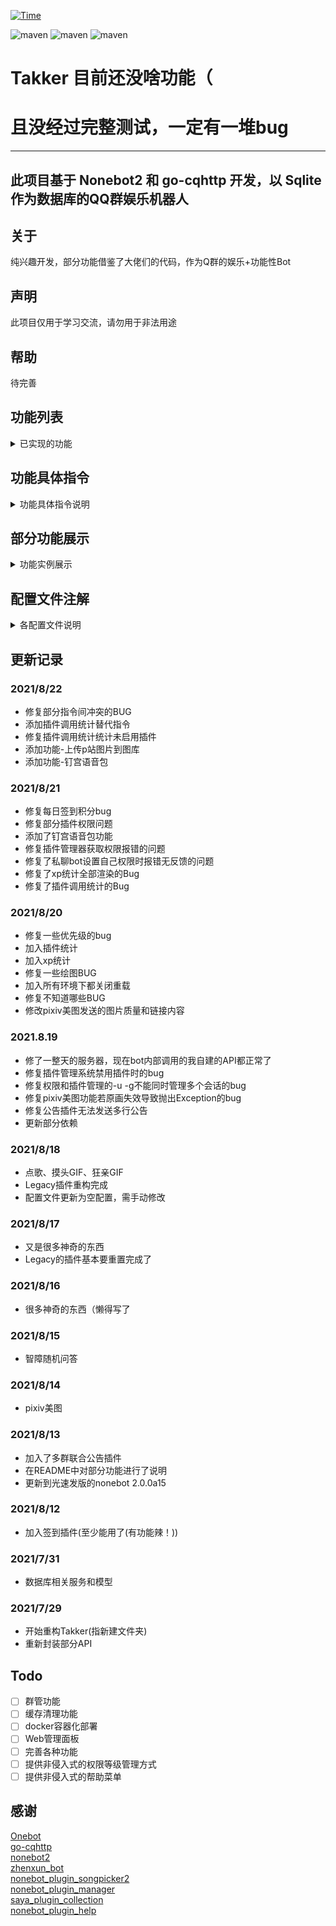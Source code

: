 [![Time](https://wakatime.com/badge/github/FYWinds/takker.svg)](https://wakatime.com/badge/github/FYWinds/takker)

![maven](https://img.shields.io/badge/python-3.9%2B-green)
![maven](https://img.shields.io/badge/nonebot-2.0.0a15-mint)
![maven](https://img.shields.io/badge/go--cqhttp-1.0.0--beta6-lime)

# Takker 目前还没啥功能（
# 且没经过完整测试，一定有一堆bug
****
## 此项目基于 Nonebot2 和 go-cqhttp 开发，以 Sqlite 作为数据库的QQ群娱乐机器人

## 关于
纯兴趣开发，部分功能借鉴了大佬们的代码，作为Q群的娱乐+功能性Bot

## 声明
此项目仅用于学习交流，请勿用于非法用途

## 帮助
待完善


## 功能列表
<details>
<summary>已实现的功能</summary>

### 已实现的常用功能
- [x] 每日一签
- [x] pixiv美图/色图 (常用(大嘘
- [x] 缩写查询
- [x] 群内消息总结（每月/每年）
- [x] 一言
- [x] 插件调用统计
- [x] xp统计
- [x] 傲娇钉宫语音包
- [x] pixiv图片上传

### 已实现的管理员功能
- [x] 95%的插件功能开关 (基于[nonebot_plugin_manager](https://github.com/Jigsaw111/nonebot_plugin_manager)插件修改)

### 已实现的超级用户功能
- [x] 添加/删除管理（实际上就是设置用户权限）
- [x] 修改群权限
- [x] 多群公告
  
#### 超级用户的被动技能
- [x] 好友请求转发给主人处理
- [x] 超级用户发送多群联合公告后通知主人
- [x] pixiv图片上传由主人审核级别

### 已实现的被动技能
- [x] 被超级用户拉入群聊自动通过
- [x] 复读
- [x] 问（智障回复）

### 已实现的隐藏技能！
- [x] 检测恶意触发命令（将被次高权限ban掉5分钟，只有最高权限(9&10级)可以进行unban）
- [x] 群权限系统
  </details>

## 功能具体指令
<details>
<summary>功能具体指令说明</summary>

### 常用功能
参数范例: [必填参数] <可选参数>

功能         | 指令              | 说明                                                                                         | 权限
|:----------:|:-----------------|:--------------------------------------------------------------------------------------------|:--:|
|每日一签     | 签到/luck/抽签/运势| 发送后返回一张图片，包含随机acg美图、日期、今日运势                                                 | 1  |
|权限系统     | perm get</br>perm set [权限等级]| 获取当前对话的权限等级</br>设置当前会话的权限等级                                     | >权限等级|
|pixiv美图/色图| pix <关键词> <-l NSFW等级> | 获得一张pixiv的美图、图片信息和图片的高清链接！                                           | 6  |
| 问         | 以问开头的语句自动触发| 匹配句中的x不x，多少，多久，什么时候，谁 进行人工智障的回答                                          | 1 |
| 缩写查询    | 好好说话 [缩写]     | 返回查询到的可能代表的内容（接口[magiconch](https://lab.magiconch.com/api/nbnhhsh/guess)）       | 2  |
| 群内消息总结 | 本群月内总结/本群年内总结| 效果见功能展示                                                                             | 消息记录权限 1 </br> 调用生成总结权限 群管理员+超级用户 |
| 复读        | 相同的三条消息后自动触发| ?这都需要说明吗                                                                            | 2  |
| 一言        | .h <类型>          | a 动画 b 文学 c 影视 d 诗词 e 哲学 f 网易云                                                    | 1  |
| 亲亲GIF     | 亲@目标            | 生成一张狂亲的GIF                                                                            | 2  |
| 摸头GIF     | 摸@目标            | 生成一张摸头的GIF                                                                            | 2  |
| 点歌        | 点歌 歌名           | 顾名思义                                                                                    | 2  |
| 插件调用统计  | 插件调用统计        | 生成一张统计图片                                                                             | 2  |
| xp统计      | xp统计             | 生成一张统计图片，数据源为illust插件搜索的关键词                                                  | 2  |
| 钉宫语音包   | 傲娇               | 发送一条钉宫的语音和对应的中文翻译                                                               | 3  |
| pix图片上传  | pixupload [pid]   | 将该uid对应的图片交由主人审核并选择是否添加到图库中                                                | 6  |

### 管理员功能
功能         | 指令              | 说明                                                                                         | 权限
|:----------:|:-----------------|:--------------------------------------------------------------------------------------------|:--:|
| 插件管理器   | pm list/ban/unban| pm list获取当前会话插件列表</br>pm ban/unban [插件1] <插件x> 禁用/启用当前会话的指定插件             | 群管理员+超级用户|

### 超级用户功能
功能         | 指令              | 说明                                                                                         | 权限
|:----------:|:-----------------|:--------------------------------------------------------------------------------------------|:--:|
| 多群联合公告 | notice [群1 群2] -n [公告内容]| 以1-2秒的随机间隔依次向指定群聊发送一条公告，公告内容暂不支持换行                          | 9  |
|权限系统     | perm list</br>perm set [权限等级] <-g 群号>/<-u qq号>| 获取加入的所有群聊的权限等级</br>设置指定群聊/用户的权限等级       | SUPERUSERS|

</details>

## 部分功能展示
<details>
<summary>功能实例展示</summary>

### 群内消息总结词云
![](https://raw.githubusercontent.com/FYWinds/takker/master/docs/img/summary_wordcloud.png)

</details>

## 配置文件注解
<details>
<summary>各配置文件说明</summary>

./configs/config.py

```python
# Go-cq正向http地址配置(默认使用bot.call_api()的调用方式)
USE_HTTP_API: bool = False
CQ_HTTP_URL: str = ""
CQ_SECRET: str = ""  # HTTP_API的secret

# 身份名单
OWNER: str = ""  # 主人
SUPERUSERS: List[str] = ["0", "", ""]  # 超级用户名单

# 各个API的配置
ALAPI_TOKEN: str = ""  # ALAPI
CATAPI_TOKEN: str = ""  # 随机猫猫API
NETEASE_API: str = ""  # NodeJS版本的网易云音乐API的地址
PIXIV_IMAGE_URL: str = ""  # 反代i.pximg.net的网址

# 各种限制
MAX_PROCESS_TIME: int = 30  # 部分指令处理最大等待时间，单位秒，在此期间用户不能再次发起相同指令
BAN_CHEKC_FREQ: int = 5  # 恶意触发命令检测阈值
BAN_CHECK_PERIOD: int = 3  # 恶意触发命令检测时间
BAN_TIME: int = 5  # 恶意触发命令后的封禁时间，单位分钟

# 隐藏插件列表
HIDDEN_PLUGINS: List[str] = [
    "nonebot_plugin_apscheduler",
    "nonebot_plugin_test",
    "hook",
    "invite_check",
]
```

./configs/path_config.py

```python
# 图片路径
IMAGE_PATH = Path("resources/img/")
# 音频路径
VOICE_PATH = Path("resources/voice/")
# 文本路径
TEXT_PATH = Path("resources/text/")
# 模板路径
TEMPLATE_PATH = Path("resources/templates")
# 字体路径
FONT_PATH = Path("resources/fonts/")
# 日志路径
LOG_PATH = Path("log/")
# 数据路径
DATA_PATH = Path("data/")
# 临时图片路径
TEMP_PATH = Path("resources/img/temp/")
```
</details>


## 更新记录

### 2021/8/22
* 修复部分指令间冲突的BUG
* 添加插件调用统计替代指令
* 修复插件调用统计统计未启用插件
* 添加功能-上传p站图片到图库
* 添加功能-钉宫语音包

### 2021/8/21
* 修复每日签到积分bug
* 修复部分插件权限问题
* 添加了钉宫语音包功能
* 修复插件管理器获取权限报错的问题
* 修复了私聊bot设置自己权限时报错无反馈的问题
* 修复了xp统计全部渲染的Bug
* 修复了插件调用统计的Bug

### 2021/8/20
* 修复一些优先级的bug
* 加入插件统计
* 加入xp统计
* 修复一些绘图BUG
* 加入所有环境下都关闭重载
* 修复不知道哪些BUG
* 修改pixiv美图发送的图片质量和链接内容

### 2021.8.19
* 修了一整天的服务器，现在bot内部调用的我自建的API都正常了
* 修复插件管理系统禁用插件时的bug
* 修复权限和插件管理的-u -g不能同时管理多个会话的bug
* 修复pixiv美图功能若原画失效导致抛出Exception的bug
* 修复公告插件无法发送多行公告
* 更新部分依赖

### 2021/8/18
* 点歌、摸头GIF、狂亲GIF
* Legacy插件重构完成
* 配置文件更新为空配置，需手动修改

### 2021/8/17
* 又是很多神奇的东西
* Legacy的插件基本要重置完成了

### 2021/8/16
* 很多神奇的东西（懒得写了

### 2021/8/15
* 智障随机问答

### 2021/8/14
* pixiv美图

### 2021/8/13
* 加入了多群联合公告插件
* 在README中对部分功能进行了说明
* 更新到光速发版的nonebot 2.0.0a15

### 2021/8/12
* 加入签到插件(至少能用了(有功能辣！))

### 2021/7/31
* 数据库相关服务和模型

### 2021/7/29
* 开始重构Takker(指新建文件夹)
* 重新封装部分API


## Todo
- [ ] 群管功能
- [ ] 缓存清理功能
- [ ] docker容器化部署
- [ ] Web管理面板
- [ ] 完善各种功能
- [ ] 提供非侵入式的权限等级管理方式
- [ ] 提供非侵入式的帮助菜单

## 感谢
[Onebot](https://github.com/howmanybots/onebot)  
[go-cqhttp](https://github.com/Mrs4s/go-cqhttp)  
[nonebot2](https://github.com/nonebot/nonebot2)  
[zhenxun_bot](https://github.com/HibiKier/zhenxun_bot)  
[nonebot_plugin_songpicker2](https://github.com/maxesisn/nonebot_plugin_songpicker2)    
[nonebot_plugin_manager](https://github.com/Jigsaw111/nonebot_plugin_manager)  
[saya_plugin_collection](https://github.com/SAGIRI-kawaii/saya_plugins_collection)  
[nonebot_plugin_help](https://github.com/XZhouQD/nonebot-plugin-help)  
